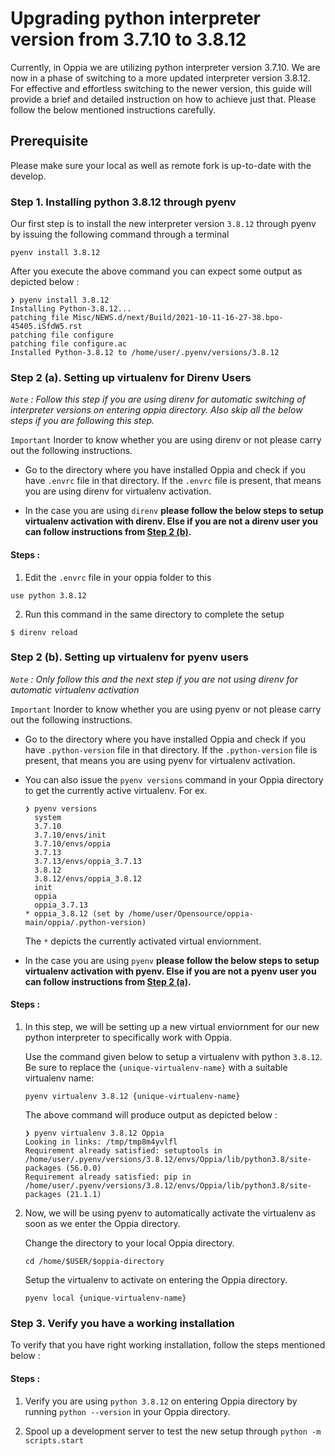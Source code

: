 # Upgrading python interpreter version from 3.7.10 to 3.8.12

Currently, in Oppia we are utilizing python interpreter version 3.7.10. We are now in a phase of switching to a more updated interpreter version 3.8.12. For effective and effortless switching to the newer version, this guide will provide a brief and detailed instruction on how to achieve just that. Please follow the below mentioned instructions carefully.

## Prerequisite
Please make sure your local as well as remote fork is up-to-date with the develop. 

### Step 1. Installing python 3.8.12 through pyenv
Our first step is to install the new interpreter version `3.8.12` through pyenv by issuing the following command through a terminal
```
pyenv install 3.8.12
```
After you execute the above command you can expect some output as depicted below :
```
❯ pyenv install 3.8.12
Installing Python-3.8.12...
patching file Misc/NEWS.d/next/Build/2021-10-11-16-27-38.bpo-45405.iSfdW5.rst
patching file configure
patching file configure.ac
Installed Python-3.8.12 to /home/user/.pyenv/versions/3.8.12
```

### Step 2 (a). Setting up virtualenv for Direnv Users
*`Note` : Follow this step if you are using direnv for automatic switching of interpreter versions on entering oppia directory. Also skip all the below steps if you are following this step.*

`Important` Inorder to know whether you are using direnv or not please carry out the following instructions.

* Go to the directory where you have installed Oppia and check if you have `.envrc` file in that directory. If the `.envrc` file is present, that means you are using direnv for virtualenv activation.

* In the case you are using `direnv` __please follow the below steps to setup virtualenv activation with direnv. Else if you are not a direnv user you can follow instructions from [Step 2 (b)](#step-2-(b).-setting-up-virtualenv-for-pyenv-users).__

#### Steps :

1. Edit the `.envrc` file in your oppia folder to this
```
use python 3.8.12
```

2. Run this command in the same directory to complete the setup
```
$ direnv reload
```

### Step 2 (b). Setting up virtualenv for pyenv users
*`Note` : Only follow this and the next step if you are not using direnv for automatic virtualenv activation*

`Important` Inorder to know whether you are using pyenv or not please carry out the following instructions.

* Go to the directory where you have installed Oppia and check if you have `.python-version` file in that directory. If the `.python-version` file is present, that means you are using pyenv for virtualenv activation.

* You can also issue the `pyenv versions` command in your Oppia directory to get the currently active virtualenv. For ex.
  ```
  ❯ pyenv versions
    system
    3.7.10
    3.7.10/envs/init
    3.7.10/envs/oppia
    3.7.13
    3.7.13/envs/oppia_3.7.13
    3.8.12
    3.8.12/envs/oppia_3.8.12
    init
    oppia
    oppia_3.7.13
  * oppia_3.8.12 (set by /home/user/Opensource/oppia-main/oppia/.python-version)
  ```

  The `*` depicts the currently activated virtual enviornment.

* In the case you are using `pyenv` __please follow the below steps to setup virtualenv activation with pyenv. Else if you are not a pyenv user you can follow instructions from [Step 2 (a)](#step-2-(a).-setting-up-virtualenv-for-direnv-users).__

#### Steps :

1. In this step, we will be setting up a new virtual enviornment for our new python interpreter to specifically work with Oppia.

    Use the command given below to setup a virtualenv with python `3.8.12`. Be sure to replace the `{unique-virtualenv-name}` with a suitable virtualenv name:

    ```
    pyenv virtualenv 3.8.12 {unique-virtualenv-name}
    ```
    The above command will produce output as depicted below :

    ```
    ❯ pyenv virtualenv 3.8.12 Oppia
    Looking in links: /tmp/tmp8m4yvlfl
    Requirement already satisfied: setuptools in /home/user/.pyenv/versions/3.8.12/envs/Oppia/lib/python3.8/site-packages (56.0.0)
    Requirement already satisfied: pip in /home/user/.pyenv/versions/3.8.12/envs/Oppia/lib/python3.8/site-packages (21.1.1)
    ```

2. Now, we will be using pyenv to automatically activate the virtualenv as soon as we enter the Oppia directory.
    
    Change the directory to your local Oppia directory.
    ```
    cd /home/$USER/$oppia-directory 
    ```

    Setup the virtualenv to activate on entering the Oppia directory.
    ```
    pyenv local {unique-virtualenv-name}
    ```

### Step 3. Verify you have a working installation
To verify that you have right working installation, follow the steps mentioned below :

#### Steps :

1. Verify you are using `python 3.8.12` on entering Oppia directory by running `python --version` in your Oppia directory.

2. Spool up a development server to test the new setup through `python -m scripts.start`
